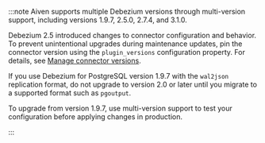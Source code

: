 :::note
Aiven supports multiple Debezium versions through multi-version support, including
versions 1.9.7, 2.5.0, 2.7.4, and 3.1.0.

Debezium 2.5 introduced changes to connector configuration and behavior. To prevent
unintentional upgrades during maintenance updates, pin the connector version using the
`plugin_versions` configuration property.
For details, see [Manage connector versions](/docs/products/kafka/kafka-connect/howto/manage-connector-versions).

If you use Debezium for PostgreSQL version 1.9.7 with the `wal2json` replication format,
do not upgrade to version 2.0 or later until you migrate to a supported format such as
`pgoutput`.

To upgrade from version 1.9.7, use multi-version support to test your configuration
before applying changes in production.

:::
